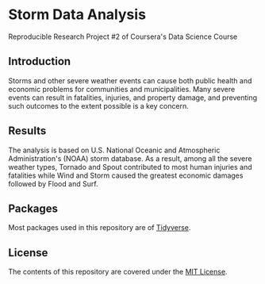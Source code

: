 # Storm Data Analysis
Reproducible Research Project #2 of Coursera's Data Science Course

## Introduction
Storms and other severe weather events can cause both public health and economic problems for communities and municipalities. Many severe events can result in fatalities, injuries, and property damage, and preventing such outcomes to the extent possible is a key concern.

## Results
The analysis is based on U.S. National Oceanic and Atmospheric Administration's (NOAA) storm database. As a result, among all the severe weather types, Tornado and Spout contributed to most human injuries and fatalities while Wind and Storm caused the greatest economic damages followed by Flood and Surf. 

## Packages
Most packages used in this repository are of [Tidyverse](https://www.tidyverse.org).

## License
The contents of this repository are covered under the [MIT License](LICENSE).
